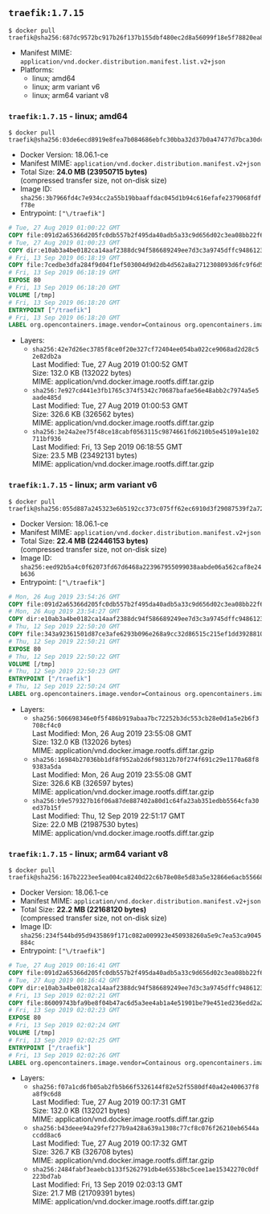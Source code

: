 ## `traefik:1.7.15`

```console
$ docker pull traefik@sha256:687dc9572bc917b26f137b155dbf480ec2d8a56099f18e5f78820ea8217ebfe0
```

-	Manifest MIME: `application/vnd.docker.distribution.manifest.list.v2+json`
-	Platforms:
	-	linux; amd64
	-	linux; arm variant v6
	-	linux; arm64 variant v8

### `traefik:1.7.15` - linux; amd64

```console
$ docker pull traefik@sha256:03de6ecd8919e8fea7b084686ebfc30bba32d37b0a47477d7bca30dcb98a2b74
```

-	Docker Version: 18.06.1-ce
-	Manifest MIME: `application/vnd.docker.distribution.manifest.v2+json`
-	Total Size: **24.0 MB (23950715 bytes)**  
	(compressed transfer size, not on-disk size)
-	Image ID: `sha256:3b7966fd4c7e934cc2a55b19bbaaffdac045d1b94c616efafe2379068fdff78e`
-	Entrypoint: `["\/traefik"]`

```dockerfile
# Tue, 27 Aug 2019 01:00:22 GMT
COPY file:091d2a65366d205fc0db557b2f495da40adb5a33c9d656d02c3ea08bb22f6c4d in /etc/ssl/certs/ 
# Tue, 27 Aug 2019 01:00:23 GMT
COPY dir:e10ab3a4be0182ca14aaf2388dc94f586689249ee7d3c3a9745dffc948612320 in /usr/share/ 
# Fri, 13 Sep 2019 06:18:19 GMT
COPY file:7cedbe3dfa284f9d04f1ef503004d9d2db4d562a8a2712308093d6fc9f6d52f6 in / 
# Fri, 13 Sep 2019 06:18:19 GMT
EXPOSE 80
# Fri, 13 Sep 2019 06:18:20 GMT
VOLUME [/tmp]
# Fri, 13 Sep 2019 06:18:20 GMT
ENTRYPOINT ["/traefik"]
# Fri, 13 Sep 2019 06:18:20 GMT
LABEL org.opencontainers.image.vendor=Containous org.opencontainers.image.url=https://traefik.io org.opencontainers.image.title=Traefik org.opencontainers.image.description=A modern reverse-proxy org.opencontainers.image.version=v1.7.15 org.opencontainers.image.documentation=https://docs.traefik.io
```

-	Layers:
	-	`sha256:42e7d26ec3785f8ce0f20e327cf72404ee054ba022ce9068ad2d28c52e82db2a`  
		Last Modified: Tue, 27 Aug 2019 01:00:52 GMT  
		Size: 132.0 KB (132022 bytes)  
		MIME: application/vnd.docker.image.rootfs.diff.tar.gzip
	-	`sha256:7e927cd441e3fb1765c374f5342c70687bafae56e48abb2c7974a5e5aade485d`  
		Last Modified: Tue, 27 Aug 2019 01:00:53 GMT  
		Size: 326.6 KB (326562 bytes)  
		MIME: application/vnd.docker.image.rootfs.diff.tar.gzip
	-	`sha256:3e24a2ee75f48ce18cabf0563115c9874661fd6210b5e45109a1e102711bf936`  
		Last Modified: Fri, 13 Sep 2019 06:18:55 GMT  
		Size: 23.5 MB (23492131 bytes)  
		MIME: application/vnd.docker.image.rootfs.diff.tar.gzip

### `traefik:1.7.15` - linux; arm variant v6

```console
$ docker pull traefik@sha256:055d887a245323e6b5192cc373c075ff62ec6910d3f29087539f2a72dbeca193
```

-	Docker Version: 18.06.1-ce
-	Manifest MIME: `application/vnd.docker.distribution.manifest.v2+json`
-	Total Size: **22.4 MB (22446153 bytes)**  
	(compressed transfer size, not on-disk size)
-	Image ID: `sha256:eed92b5a4c0f62073fd67d6468a223967955099038aabde06a562caf8e24b636`
-	Entrypoint: `["\/traefik"]`

```dockerfile
# Mon, 26 Aug 2019 23:54:26 GMT
COPY file:091d2a65366d205fc0db557b2f495da40adb5a33c9d656d02c3ea08bb22f6c4d in /etc/ssl/certs/ 
# Mon, 26 Aug 2019 23:54:27 GMT
COPY dir:e10ab3a4be0182ca14aaf2388dc94f586689249ee7d3c3a9745dffc948612320 in /usr/share/ 
# Thu, 12 Sep 2019 22:50:20 GMT
COPY file:343a92361501d87ce3afe6293b096e268a9cc32d86515c215ef1dd3928810b78 in / 
# Thu, 12 Sep 2019 22:50:21 GMT
EXPOSE 80
# Thu, 12 Sep 2019 22:50:22 GMT
VOLUME [/tmp]
# Thu, 12 Sep 2019 22:50:23 GMT
ENTRYPOINT ["/traefik"]
# Thu, 12 Sep 2019 22:50:24 GMT
LABEL org.opencontainers.image.vendor=Containous org.opencontainers.image.url=https://traefik.io org.opencontainers.image.title=Traefik org.opencontainers.image.description=A modern reverse-proxy org.opencontainers.image.version=v1.7.15 org.opencontainers.image.documentation=https://docs.traefik.io
```

-	Layers:
	-	`sha256:506698346e0f5f486b919abaa7bc72252b3dc553cb28e0d1a5e2b6f3708cf4c0`  
		Last Modified: Mon, 26 Aug 2019 23:55:08 GMT  
		Size: 132.0 KB (132026 bytes)  
		MIME: application/vnd.docker.image.rootfs.diff.tar.gzip
	-	`sha256:16984b27036bb1df8f952ab2d6f98312b70f274f691c29e1170a68f89383a5da`  
		Last Modified: Mon, 26 Aug 2019 23:55:08 GMT  
		Size: 326.6 KB (326597 bytes)  
		MIME: application/vnd.docker.image.rootfs.diff.tar.gzip
	-	`sha256:b9e579327b16f06a87de887402a80d1c64fa23ab351edbb5564cfa30ed37b15f`  
		Last Modified: Thu, 12 Sep 2019 22:51:17 GMT  
		Size: 22.0 MB (21987530 bytes)  
		MIME: application/vnd.docker.image.rootfs.diff.tar.gzip

### `traefik:1.7.15` - linux; arm64 variant v8

```console
$ docker pull traefik@sha256:167b2223ee5ea004ca8240d22c6b78e08e5d83a5e32866e6acb55668d8865174
```

-	Docker Version: 18.06.1-ce
-	Manifest MIME: `application/vnd.docker.distribution.manifest.v2+json`
-	Total Size: **22.2 MB (22168120 bytes)**  
	(compressed transfer size, not on-disk size)
-	Image ID: `sha256:234f544bd95d9435869f171c082a009923e450938260a5e9c7ea53ca9045884c`
-	Entrypoint: `["\/traefik"]`

```dockerfile
# Tue, 27 Aug 2019 00:16:41 GMT
COPY file:091d2a65366d205fc0db557b2f495da40adb5a33c9d656d02c3ea08bb22f6c4d in /etc/ssl/certs/ 
# Tue, 27 Aug 2019 00:16:42 GMT
COPY dir:e10ab3a4be0182ca14aaf2388dc94f586689249ee7d3c3a9745dffc948612320 in /usr/share/ 
# Fri, 13 Sep 2019 02:02:21 GMT
COPY file:86009743bfa9be8f04b47ac6d5a3ee4ab1a4e51901be79e451ed236edd2a2a86 in / 
# Fri, 13 Sep 2019 02:02:23 GMT
EXPOSE 80
# Fri, 13 Sep 2019 02:02:24 GMT
VOLUME [/tmp]
# Fri, 13 Sep 2019 02:02:25 GMT
ENTRYPOINT ["/traefik"]
# Fri, 13 Sep 2019 02:02:26 GMT
LABEL org.opencontainers.image.vendor=Containous org.opencontainers.image.url=https://traefik.io org.opencontainers.image.title=Traefik org.opencontainers.image.description=A modern reverse-proxy org.opencontainers.image.version=v1.7.15 org.opencontainers.image.documentation=https://docs.traefik.io
```

-	Layers:
	-	`sha256:f07a1cd6fb05ab2fb5b66f5326144f82e52f5580df40a42e400637f8a8f9c6d8`  
		Last Modified: Tue, 27 Aug 2019 00:17:31 GMT  
		Size: 132.0 KB (132021 bytes)  
		MIME: application/vnd.docker.image.rootfs.diff.tar.gzip
	-	`sha256:b43deee94a29fef277b9a428a639a1308c77cf8c076f26210eb6544accdd8ac6`  
		Last Modified: Tue, 27 Aug 2019 00:17:32 GMT  
		Size: 326.7 KB (326708 bytes)  
		MIME: application/vnd.docker.image.rootfs.diff.tar.gzip
	-	`sha256:2484fabf3eaebcb133f5262791db4e65538bc5cee1ae15342270c0df223bd7ab`  
		Last Modified: Fri, 13 Sep 2019 02:03:13 GMT  
		Size: 21.7 MB (21709391 bytes)  
		MIME: application/vnd.docker.image.rootfs.diff.tar.gzip
